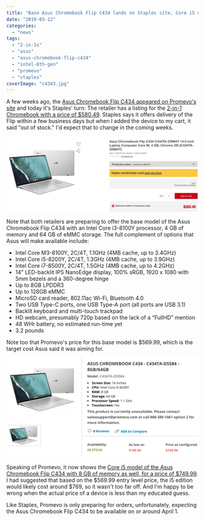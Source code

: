 ```yaml
---
title: "Base Asus Chromebook Flip C434 lands on Staples site, Core i5 model shown at Promevo for $749.99"
date: "2019-03-12"
categories: 
  - "news"
tags: 
  - "2-in-1s"
  - "asus"
  - "asus-chromebook-flip-c434"
  - "intel-8th-gen"
  - "promevo"
  - "staples"
coverImage: "c4343.jpg"
---
```


A few weeks ago, the [Asus Chromebook Flip C434 appeared on Promevo's site](https://www.aboutchromebooks.com/news/asus-chromebook-flip-c434-availability-price-specs-promevo/) and today it's Staples' turn: The retailer has a listing for the [2-in-1 Chromebook with a price of $580.49](https://www.staples.com/asus-chromebook-flip-c434-c434ta-dsm4t-14-0-inch-laptop-computer-core-m-4-gb-chrome-os-c434ta-dsm4t/product_IM15TG216). Staples says it offers delivery of the Flip within a few business days but when I added the device to my cart, it said "out of stock." I'd expect that to change in the coming weeks.

[![](images/Asus-Chromebook-Flip-C434-Core-m3-Staples-1024x403.png)](https://www.staples.com/asus-chromebook-flip-c434-c434ta-dsm4t-14-0-inch-laptop-computer-core-m-4-gb-chrome-os-c434ta-dsm4t/product_IM15TG216)

Note that both retailers are preparing to offer the base model of the Asus Chromebook Flip C434 with an Intel Core i3-8100Y processor, 4 GB of memory and 64 GB of eMMC storage. The full complement of options that Asus will make available include:

- Intel Core M3-8100Y, 2C/4T, 1.1GHz (4MB cache, up to 3.4GHz)
- Intel Core i5-8200Y, 2C/4T, 1.3GHz (4MB cache, up to 3.9GHz)
- Intel Core i7-8500Y, 2C/4T, 1.5GHz (4MB cache, up to 4.2GHz)
- 14” LED-backlit IPS NanoEdge display, 100% sRGB, 1920 x 1080 with 5mm bezels and a 360-degree hinge
- Up to 8GB LPDDR3
- Up to 128GB eMMC
- MicroSD card reader, 802.11ac Wi-Fi, Bluetooth 4.0
- Two USB Type-C ports, one USB Type-A port (all ports are USB 3.1)
- Backlit keyboard and multi-touch trackpad
- HD webcam, presumably 720p based on the lack of a “FullHD” mention
- 48 WHr battery, no estimated run-time yet
- 3.2 pounds

Note too that Promevo's price for this base model is $569.99, which is the target cost Asus said it was aiming for.

[![](images/Asus-Chromebook-Flip-C434-Promevo-Core-i5-1024x536.png)](https://shop.promevo.com/index.php/asus-chromebook-c434-c434ta-ds584-8gb-64gb.html)

Speaking of Promevo, it now shows the [Core i5 model of the Asus Chromebook Flip C434 with 8 GB of memory as well, for a price of $749.99](https://shop.promevo.com/index.php/asus-chromebook-c434-c434ta-ds584-8gb-64gb.html). I had suggested that based on the $569.99 entry level price, the i5 edition would likely cost around $769, so it wasn't too far off. And I'm happy to be wrong when the actual price of a device is less than my educated guess.

Like Staples, Promevo is only preparing for orders, unfortunately, expecting the Asus Chromebook Flip C434 to be available on or around April 1.
